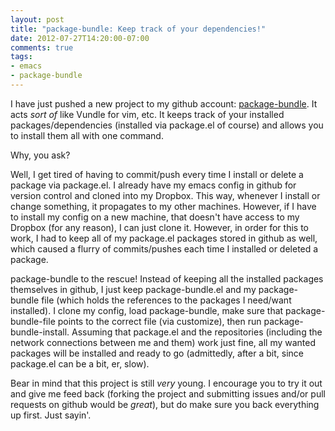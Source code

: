 ```yaml
---
layout: post
title: "package-bundle: Keep track of your dependencies!"
date: 2012-07-27T14:20:00-07:00
comments: true
tags:
- emacs
- package-bundle
---
```

I have just pushed a new project to my github account: [package-bundle](https://github.com/echosa/package-bundle). It acts *sort of* like Vundle for vim, etc. It keeps track of your installed packages/dependencies (installed via package.el of course) and allows you to install them all with one command.
<!--more-->
Why, you ask?

Well, I get tired of having to commit/push every time I install or delete a package via package.el. I already have my emacs config in github for version control and cloned into my Dropbox. This way, whenever I install or change something, it propagates to my other machines. However, if I have to install my config on a new machine, that doesn't have access to my Dropbox (for any reason), I can just clone it. However, in order for this to work, I had to keep all of my package.el packages stored in github as well, which caused a flurry of commits/pushes each time I installed or deleted a package.

package-bundle to the rescue! Instead of keeping all the installed packages themselves in github, I just keep package-bundle.el and my package-bundle file (which holds the references to the packages I need/want installed). I clone my config, load package-bundle, make sure that package-bundle-file points to the correct file (via customize), then run package-bundle-install. Assuming that package.el and the repositories (including the network connections between me and them) work just fine, all my wanted packages will be installed and ready to go (admittedly, after a bit, since package.el can be a bit, er, slow).

Bear in mind that this project is still *very* young. I encourage you to try it out and give me feed back (forking the project and submitting issues and/or pull requests on github would be *great*), but do make sure you back everything up first. Just sayin'.
